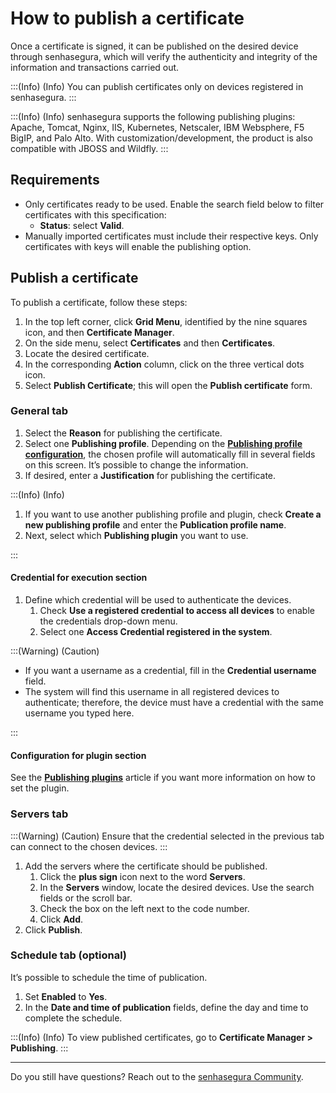 # How to publish a certificate

Once a certificate is signed, it can be published on the desired device through senhasegura, which will verify the authenticity and integrity of the information and transactions carried out.

<!-- Fix callout -->
:::(Info) (Info)
You can publish certificates only on devices registered in senhasegura.
:::

<!-- Fix callout -->
:::(Info) (Info)
senhasegura supports the following publishing plugins: Apache, Tomcat, Nginx, IIS, Kubernetes, Netscaler, IBM Websphere, F5 BigIP, and Palo Alto. With customization/development, the product is also compatible with JBOSS and Wildfly.
:::

## Requirements

- Only certificates ready to be used. Enable the search field below to filter certificates with this specification:
  - **Status**: select **Valid**.
- Manually imported certificates must include their respective keys. Only certificates with keys will enable the publishing option.

## Publish a certificate

To publish a certificate, follow these steps:

1. In the top left corner, click **Grid Menu**, identified by the nine squares icon, and then **Certificate Manager**.
2. On the side menu, select **Certificates** and then **Certificates**.
3. Locate the desired certificate.
4. In the corresponding **Action** column, click on the three vertical dots icon.
5. Select **Publish Certificate**; this will open the **Publish certificate** form.

### General tab

<!-- Fix link -->
1. Select the **Reason** for publishing the certificate.
2. Select one **Publishing profile**. Depending on the [**Publishing profile configuration**](/v3-33/docs/how-to-set-up-the-publishing-profiles), the chosen profile will automatically fill in several fields on this screen. It’s possible to change the information.
3. If desired, enter a **Justification** for publishing the certificate.

<!-- Fix callout -->
:::(Info) (Info)

1. If you want to use another publishing profile and plugin, check **Create a new publishing profile** and enter the **Publication profile name**. 
2. Next, select which **Publishing plugin** you want to use.

:::

#### Credential for execution section

1. Define which credential will be used to authenticate the devices.
    1. Check **Use a registered credential to access all devices** to enable the credentials drop-down menu.
    2. Select one **Access Credential registered in the system**.

<!-- Fix callout -->
:::(Warning) (Caution)

- If you want a username as a credential, fill in the **Credential username** field.
- The system will find this username in all registered devices to authenticate; therefore, the device must have a credential with the same username you typed here.

:::

#### Configuration for plugin section

<!-- Fix link -->
See the [**Publishing plugins**](/v3-33/docs/publishing-plugins) article if you want more information on how to set the plugin.

### Servers tab

<!-- Fix callout -->
:::(Warning) (Caution)
Ensure that the credential selected in the previous tab can connect to the chosen devices.
:::

1. Add the servers where the certificate should be published.
   1. Click the **plus sign** icon next to the word **Servers**.
   2. In the **Servers** window, locate the desired devices. Use the search fields or the scroll bar.
   3. Check the box on the left next to the code number.
   4. Click **Add**.
2. Click **Publish**.

### Schedule tab (optional)

It’s possible to schedule the time of publication.

1. Set **Enabled** to **Yes**.
2. In the **Date and time of publication** fields, define the day and time to complete the schedule.

<!-- Fix callout -->
:::(Info) (Info)
To view published certificates, go to **Certificate Manager > Publishing**.
:::

---

Do you still have questions? Reach out to the [senhasegura Community](https://community.senhasegura.io/).
